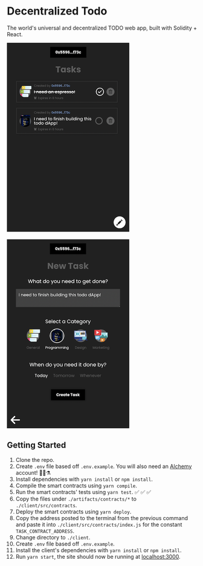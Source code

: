 # Decentralized Todo

The world's universal and decentralized TODO web app, built with Solidity + React.

<img alt="list todos" src="./image.png" height="500px" />
<br /><br />
<img alt="create todo" src="./image2.png" height="500px"  />

## Getting Started

1. Clone the repo.
1. Create `.env` file based off `.env.example`. You will also need an [Alchemy](https://www.alchemy.com/) account! 🧙‍♀️⚗️
1. Install dependencies with `yarn install` or `npm install`.
1. Compile the smart contracts using `yarn compile`.
1. Run the smart contracts' tests using `yarn test`. ✅ ✅ ✅
1. Copy the files under `./artifacts/contracts/*` to `./client/src/contracts`.
1. Deploy the smart contracts using `yarn deploy`.
1. Copy the address posted to the terminal from the previous command and paste it into `./client/src/contracts/index.js` for the constant `TASK_CONTRACT_ADDRESS`.
1. Change directory to `./client`.
1. Create `.env` file based off `.env.example`.
1. Install the client's dependencies with `yarn install` or `npm install`.
1. Run `yarn start`, the site should now be running at [localhost:3000](http://localhost:3000).

